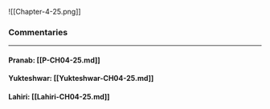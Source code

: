![[Chapter-4-25.png]]

### Commentaries

---

#### Pranab: [[P-CH04-25.md]]

#### Yukteshwar: [[Yukteshwar-CH04-25.md]]

#### Lahiri: [[Lahiri-CH04-25.md]]
